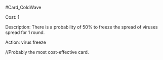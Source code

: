 #Card_ColdWave

Cost: 1

Description: There is a probability of 50% to freeze the spread of viruses spread for 1 round.

Action:
virus
freeze

//Probably the most cost-effective card.
